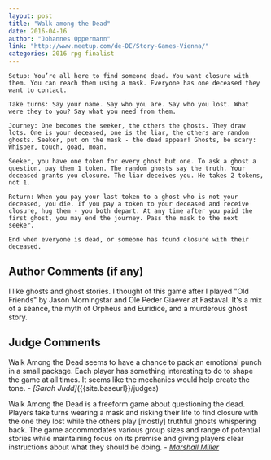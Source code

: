 ```yaml
---
layout: post
title: "Walk among the Dead"
date: 2016-04-16
author: "Johannes Oppermann"
link: "http://www.meetup.com/de-DE/Story-Games-Vienna/"
categories: 2016 rpg finalist
---
```

```
Setup: You’re all here to find someone dead. You want closure with them. You can reach them using a mask. Everyone has one deceased they want to contact. 

Take turns: Say your name. Say who you are. Say who you lost. What were they to you? Say what you need from them. 

Journey: One becomes the seeker, the others the ghosts. They draw lots. One is your deceased, one is the liar, the others are random ghosts. Seeker, put on the mask - the dead appear! Ghosts, be scary: Whisper, touch, goad, moan.

Seeker, you have one token for every ghost but one. To ask a ghost a question, pay them 1 token. The random ghosts say the truth. Your deceased grants you closure. The liar deceives you. He takes 2 tokens, not 1. 

Return: When you pay your last token to a ghost who is not your deceased, you die. If you pay a token to your deceased and receive closure, hug them - you both depart. At any time after you paid the first ghost, you may end the journey. Pass the mask to the next seeker. 

End when everyone is dead, or someone has found closure with their deceased. 
```
## Author Comments (if any)

I like ghosts and ghost stories. I thought of this game after I played "Old Friends" by Jason Morningstar and Ole Peder Giaever at Fastaval. It's a mix of a séance, the myth of Orpheus and Euridice, and a murderous ghost story. 

## Judge Comments

Walk Among the Dead seems to have a chance to pack an emotional punch in a small package. Each player has something interesting to do to shape the game at all times. It seems like the mechanics would help create the tone. _- [Sarah Judd]_({{site.baseurl}}/judges)

Walk Among the Dead is a freeform game about questioning the dead. Players take turns wearing a mask and risking their life to find closure with the one they lost while the others play [mostly] truthful ghosts whispering back. The game accommodates various group sizes and range of potential stories while maintaining focus on its premise and giving players clear instructions about what they should be doing.  - [_Marshall Miller_]({{site.baseurl}}/judges)